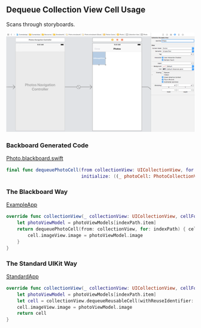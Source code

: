 ## Dequeue Collection View Cell Usage

Scans through storyboards.

![Photo Collection View Cell](Images/StoryboardPhotoCollectionViewCell.png)

### Backboard Generated Code

[Photo.blackboard.swift](/ExampleApp/Source/Generated/Photo.blackboard.swift)

```swift
final func dequeuePhotoCell(from collectionView: UICollectionView, for indexPath: IndexPath,
                            initialize: ((_ photoCell: PhotoCollectionViewCell) -> Void)? = nil) -> PhotoCollectionViewCell
```

### The Blackboard Way

[ExampleApp](/ExampleApp/Source/PhotosCollectionViewController.swift#L37)
```swift
override func collectionView(_ collectionView: UICollectionView, cellForItemAt indexPath: IndexPath) -> UICollectionViewCell {
    let photoViewModel = photoViewModels[indexPath.item]
    return dequeuePhotoCell(from: collectionView, for: indexPath) { cell in
        cell.imageView.image = photoViewModel.image
    }
}
```

### The Standard UIKit Way

[StandardApp](/StandardApp/Source/PhotosCollectionViewController.swift#L46)
```swift
override func collectionView(_ collectionView: UICollectionView, cellForItemAt indexPath: IndexPath) -> UICollectionViewCell {
    let photoViewModel = photoViewModels[indexPath.item]
    let cell = collectionView.dequeueReusableCell(withReuseIdentifier: "Photo", for: indexPath) as! PhotoCollectionViewCell
    cell.imageView.image = photoViewModel.image
    return cell
}
```
